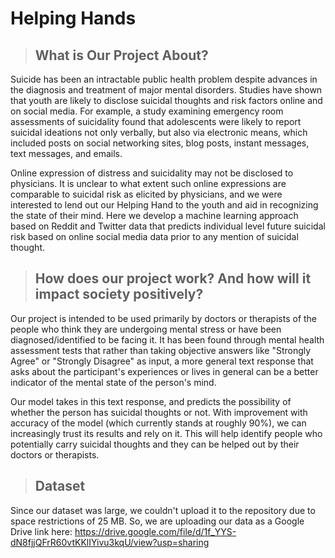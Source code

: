 # Helping Hands



> ## What is Our Project About?

Suicide has been an intractable public health problem despite advances in the diagnosis and treatment of major mental disorders. Studies have shown that youth are likely to disclose suicidal thoughts and risk factors online and on social media. For example, a study examining emergency room assessments of suicidality found that adolescents were likely to report suicidal ideations not only verbally, but also via electronic means, which included posts on social networking sites, blog posts, instant messages, text messages, and emails.

Online expression of distress and suicidality may not be disclosed to physicians. It is unclear to what extent such online expressions are comparable to suicidal risk as elicited by physicians, and we were interested to lend out our Helping Hand to the youth and aid in recognizing the state of their mind. Here we develop a machine learning approach based on Reddit and Twitter data that predicts individual level future suicidal risk based on online social media data prior to any mention of suicidal thought.

> ## How does our project work? And how will it impact society positively?

Our project is intended to be used primarily by doctors or therapists of the people who think they are undergoing mental stress or have been diagnosed/identified to be facing it. It has been found through mental health assessment tests that rather than taking objective answers like "Strongly Agree" or "Strongly Disagree" as input, a more general text response that asks about the participant's experiences or lives in general can be a better indicator of the mental state of the person's mind.

Our model takes in this text response, and predicts the possibility of whether the person has suicidal thoughts or not. With improvement with accuracy of the model (which currently stands at roughly 90%), we can increasingly trust its results and rely on it.  This will help identify people who potentially carry suicidal thoughts and they can be helped out by their doctors or therapists.

> ## Dataset

Since our dataset was large, we couldn't upload it to the repository due to space restrictions of 25 MB. So, we are uploading our data as a Google Drive link here:
https://drive.google.com/file/d/1f_YYS-dN8fjjQFrR60vtKKlIYivu3kqU/view?usp=sharing
